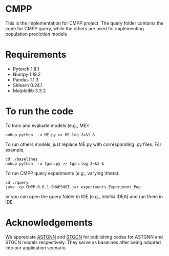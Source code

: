 # CMPP
This is the implementation for CMPP project. The query folder contains the code for CMPP query, 
while the others are used for implementing population prediction models

# Requirements

- Pytorch 1.8.1
- Numpy 1.19.2
- Pandas 1.1.3
- Sklearn 0.24.1
- Matplotlib 3.3.2

# To run the code
To train and evaluate models (e.g., ME):
``` 
nohup python  -u ME.py >> ME.log 2>&1 &
```
To run others models, just replace ME.py with corresponding .py files. For example,
``` 
cd ./baselines
nohup python  -u tgcn.py >> tgcn.log 2>&1 &
```

To run CMPP query experiments (e.g., varying \theta):
``` 
cd ./query
java -cp CMPP-0.0.1-SNAPSHOT.jar experiments.Experiment_Pop
```
or you can open the query folder in IDE (e.g., IntelliJ IDEA) and run them in IDE.

# Acknowledgements
We appreciate [ASTGNN](https://github.com/guoshnBJTU/ASTGNN) and [STGCN](https://github.com/FelixOpolka/STGCN-PyTorch) for publishing codes for ASTGNN and STGCN models respectively. They serve as 
baselines after being adapted into our application scenario.



